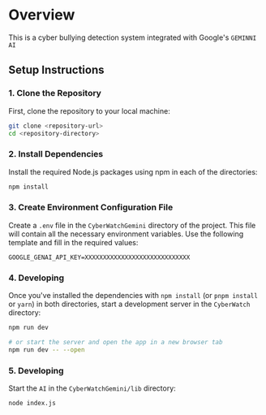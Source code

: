 # Overview

This is a cyber bullying detection system integrated with Google's `GEMINNI AI`

## Setup Instructions

### 1. Clone the Repository

First, clone the repository to your local machine:

```bash
git clone <repository-url>
cd <repository-directory>
```

### 2. Install Dependencies

Install the required Node.js packages using npm in each of the directories:

```bash
npm install
```

### 3. Create Environment Configuration File

Create a `.env` file in the `CyberWatchGemini` directory of the project. This file will contain all the necessary environment variables. Use the following template and fill in the required values:

```dotenv
GOOGLE_GENAI_API_KEY=XXXXXXXXXXXXXXXXXXXXXXXXXXXXX
```

### 4. Developing

Once you've installed the dependencies with `npm install` (or `pnpm install` or `yarn`) in both directories, start a development server in the `CyberWatch` directory:

```bash
npm run dev

# or start the server and open the app in a new browser tab
npm run dev -- --open
```

### 5. Developing

Start the `AI` in the `CyberWatchGemini/lib` directory:

```bash
node index.js
```
